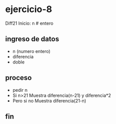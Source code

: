 # ejercicio-8
Diff21
 Inicio: n # entero

## ingreso de datos
- n (numero entero)
- diferencia
- doble
## proceso
- pedir n
- Si n>21 Muestra diferencia(n-21) y diferencia*2
- Pero si no Muestra diferencia(21-n)
## fin
